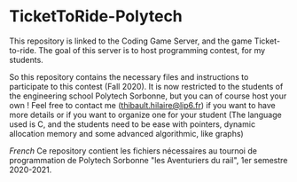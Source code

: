 # TicketToRide-Polytech

This repository is linked to the Coding Game Server, and the game Ticket-to-ride.
The goal of this server is to host programming contest, for my students.

So this repository contains the necessary files and instructions to participate to this contest (Fall 2020).
It is now restricted to the students of the engineering school Polytech Sorbonne, but you can of course host your own !
Feel free to contact me (thibault.hilaire@lip6.fr) if you want to have more details or if you want to organize one for your student
(The language used is C, and the students need to be ease with pointers, dynamic allocation memory and some advanced algorithmic, like graphs)

*French*
Ce repository contient les fichiers nécessaires au tournoi de programmation de Polytech Sorbonne "les Aventuriers du rail", 1er semestre 2020-2021.


